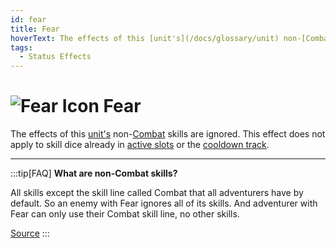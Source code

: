 ```yaml
---
id: fear
title: Fear
hoverText: The effects of this [unit's](/docs/glossary/unit) non-[Combat](/docs/adventurer/skill-lines/warrior/combat) skills are ignored. This effect does not apply to skill dice already in [active slots](/docs/glossary/active-slot) or the [cooldown track](/docs/glossary/cooldown-track).
tags:
  - Status Effects
---
```


# <img src="/icons/fear.svg" alt="Fear Icon" /> Fear

The effects of this [unit's](/docs/glossary/unit) non-[Combat](/docs/adventurer/skill-lines/warrior/combat) skills are ignored. This effect does not apply to skill dice already in [active slots](/docs/glossary/active-slot) or the [cooldown track](/docs/glossary/cooldown-track).

---

:::tip[FAQ]
**What are non-Combat skills?**

All skills except the skill line called Combat that all adventurers have by default. So an enemy with Fear ignores all of its skills. And adventurer with Fear can only use their Combat skill line, no other skills.

<a href="https://support.chiptheorygames.com/support/solutions/articles/33000292468" target="_blank">Source</a>
:::
